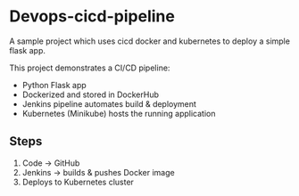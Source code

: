 # Devops-cicd-pipeline
A sample project which uses cicd docker and kubernetes to deploy a simple flask app.

This project demonstrates a CI/CD pipeline:
- Python Flask app
- Dockerized and stored in DockerHub
- Jenkins pipeline automates build & deployment
- Kubernetes (Minikube) hosts the running application

## Steps
1. Code → GitHub
2. Jenkins → builds & pushes Docker image
3. Deploys to Kubernetes cluster
